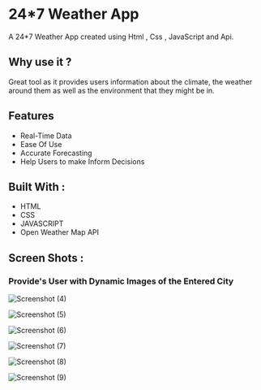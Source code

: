 # 24*7 Weather App
A 24*7 Weather App created using Html , Css , JavaScript and Api.

## Why use it ?

Great tool as it  provides users information about the climate, the weather around them as well as the environment that they might be in. 

## Features 
* Real-Time Data
* Ease Of Use
* Accurate Forecasting
* Help Users to make Inform Decisions 


## Built With :
* HTML
* CSS
* JAVASCRIPT
* Open Weather Map API


## Screen Shots :

### Provide's  User with Dynamic Images of the Entered City 


![Screenshot (4)](https://user-images.githubusercontent.com/87274294/180037187-4f72f8f4-b117-498a-add8-2c1cc4a68d80.png)

![Screenshot (5)](https://user-images.githubusercontent.com/87274294/180037222-713c179c-a73f-4173-85f1-fc74cc7c7c36.png)

![Screenshot (6)](https://user-images.githubusercontent.com/87274294/180037279-677e71a7-c3a4-4d16-bfde-6257a1241548.png)

![Screenshot (7)](https://user-images.githubusercontent.com/87274294/180037285-56ae8e72-175a-4958-bd54-13b07bc1ae7a.png)

![Screenshot (8)](https://user-images.githubusercontent.com/87274294/180037300-263f26b6-bafa-42d7-8862-2e0059095f44.png)

![Screenshot (9)](https://user-images.githubusercontent.com/87274294/180037314-360d654d-e23f-41c2-a925-9b390a2f5a15.png)

